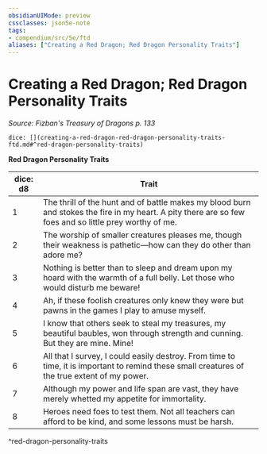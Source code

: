 ```yaml
---
obsidianUIMode: preview
cssclasses: json5e-note
tags:
- compendium/src/5e/ftd
aliases: ["Creating a Red Dragon; Red Dragon Personality Traits"]
---
```

# Creating a Red Dragon; Red Dragon Personality Traits
*Source: Fizban's Treasury of Dragons p. 133* 

`dice: [](creating-a-red-dragon-red-dragon-personality-traits-ftd.md#^red-dragon-personality-traits)`

**Red Dragon Personality Traits**

| dice: d8 | Trait |
|----------|-------|
| 1 | The thrill of the hunt and of battle makes my blood burn and stokes the fire in my heart. A pity there are so few foes and so little prey worthy of me. |
| 2 | The worship of smaller creatures pleases me, though their weakness is pathetic—how can they do other than adore me? |
| 3 | Nothing is better than to sleep and dream upon my hoard with the warmth of a full belly. Let those who would disturb me beware! |
| 4 | Ah, if these foolish creatures only knew they were but pawns in the games I play to amuse myself. |
| 5 | I know that others seek to steal my treasures, my beautiful baubles, won through strength and cunning. But they are mine. Mine! |
| 6 | All that I survey, I could easily destroy. From time to time, it is important to remind these small creatures of the true extent of my power. |
| 7 | Although my power and life span are vast, they have merely whetted my appetite for immortality. |
| 8 | Heroes need foes to test them. Not all teachers can afford to be kind, and some lessons must be harsh. |
^red-dragon-personality-traits
